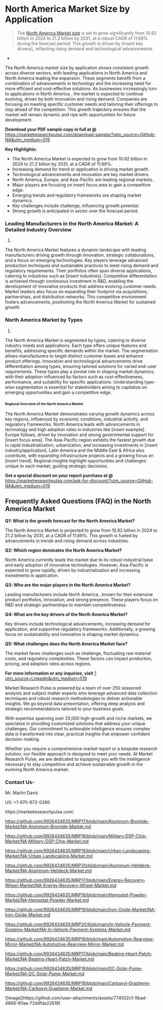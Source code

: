 <h1>North America  Market&nbsp;Size by Application</h1><blockquote><p>The <a href="https://marketresearchpulse.com/download-sample/?utm_source=GitHub-NA&amp;utm_medium=019">North America  Market size</a> is set to grow significantly from 10.92 billion in 2024 to 21.2 billion by 2031, at a robust CAGR of 11.69% during the forecast period. This growth is driven by [insert key drivers], reflecting rising demand and technological advancements.</p></blockquote><ul><li></li></ul><p>The North America  market size by application shows consistent growth across diverse sectors, with leading applications in North America  and North America  leading the expansion. These segments benefit from a combination of advancements in technology and the increasing need for more efficient and cost-effective solutions. As businesses increasingly turn to applications in North America , the market is expected to continue evolving, driven by both innovation and rising demand. Companies are focusing on meeting specific customer needs and tailoring their offerings to stay ahead of the competition. This growth trajectory ensures that the market will remain dynamic and ripe with opportunities for future development.</p><p><strong>Download your PDF sample copy in full at @ </strong><a href="https://marketresearchpulse.com/download-sample/?utm_source=GitHub-NA&amp;utm_medium=019">https://marketresearchpulse.com/download-sample/?utm_source=GitHub-NA&amp;utm_medium=019</a></p><p><strong>Key Highlights: </strong></p><ul><li>The North America  Market is expected to grow from 10.92 billion in 2024 to 21.2 billion by 2031, at a CAGR of 11.69%.</li><li>Increasing demand for trend or application is driving market growth.</li><li>Technological advancements and innovation are key market drivers.</li><li>North America, Europe, and Asia-Pacific are leading regional markets.</li><li>Major players are focusing on insert focus area to gain a competitive edge.</li><li>Emerging trends and regulatory frameworks are shaping market dynamics.</li><li>Key challenges include challenge, influencing growth potential.</li><li>Strong growth is anticipated in sector over the forecast period.</li></ul><h3>Leading Manufacturers in the North America  Market: A Detailed Industry Overview</h3><ol><li></li></ol><div class="flex max-w-full flex-col flex-grow"><div class="min-h-8 text-message flex w-full flex-col items-end gap-2 whitespace-normal break-words [.text-message+&amp;]:mt-5" dir="auto" data-message-author-role="assistant" data-message-id="fd8432e4-4910-450d-b182-61b7bfb0a01f" data-message-model-slug="gpt-4o"><div class="flex w-full flex-col gap-1 empty:hidden first:pt-[3px]"><div class="markdown prose w-full break-words dark:prose-invert light"><p>The North America  Market features a dynamic landscape with leading manufacturers driving growth through innovation, strategic collaborations, and a focus on emerging technologies. Key players leverage advanced production techniques and sustainable practices to meet rising demand and regulatory requirements. Their portfolios often span diverse applications, catering to industries such as [insert industries]. Competitive differentiation is achieved through continuous investment in R&amp;D, enabling the development of innovative products that address evolving customer needs. Market leaders also focus on expanding their footprint via acquisitions, partnerships, and distribution networks. This competitive environment fosters advancements, positioning the North America  Market for sustained growth.</p></div></div></div></div><h3>North America  Market by Types</h3><ol><li></li></ol><div class="flex max-w-full flex-col flex-grow"><div class="min-h-8 text-message flex w-full flex-col items-end gap-2 whitespace-normal break-words [.text-message+&amp;]:mt-5" dir="auto" data-message-author-role="assistant" data-message-id="084470be-0bb7-4664-bddf-5156b4f41249" data-message-model-slug="gpt-4o-mini"><div class="flex w-full flex-col gap-1 empty:hidden first:pt-[3px]"><div class="markdown prose w-full break-words dark:prose-invert light"><p>The North America  Market is segmented by types, catering to diverse industry needs and applications. Each type offers unique features and benefits, addressing specific demands within the market. The segmentation allows manufacturers to target distinct customer bases and enhance product offerings. Innovation and technological advancements drive differentiation among types, ensuring tailored solutions for varied end-user requirements. These types play a pivotal role in shaping market dynamics, with their adoption influenced by factors such as cost-effectiveness, performance, and suitability for specific applications. Understanding type-wise segmentation is essential for stakeholders aiming to capitalize on emerging opportunities and gain a competitive edge.</p></div></div></div></div><h3><span style="font-size: 11px;">Regional Overview of the North America  Market</span></h3><div class="flex max-w-full flex-col flex-grow"><div class="min-h-8 text-message flex w-full flex-col items-end gap-2 whitespace-normal break-words [.text-message+&amp;]:mt-5" dir="auto" data-message-author-role="assistant" data-message-id="e9038762-ce64-4e30-91c9-9bd413514231" data-message-model-slug="gpt-4o-mini"><div class="flex w-full flex-col gap-1 empty:hidden first:pt-[3px]"><div class="markdown prose w-full break-words dark:prose-invert light"><p>The North America  Market demonstrates varying growth dynamics across key regions, influenced by economic conditions, industrial activity, and regulatory frameworks. North America leads with advancements in technology and high adoption rates in industries like [insert example]. Europe follows, driven by innovation and strong governmental support for [insert focus area]. The Asia-Pacific region exhibits the fastest growth due to rapid industrialization, urbanization, and increasing investments in [insert industry/application]. Latin America and the Middle East &amp; Africa also contribute, with expanding infrastructure projects and a growing focus on [insert trend]. Regional insights highlight opportunities and challenges unique to each market, guiding strategic decisions.</p></div></div></div></div><p><strong>Get a special discount on your report purchase at @ </strong><a href="https://marketresearchpulse.com/ask-for-discount/?utm_source=GitHub-NA&amp;utm_medium=019">https://marketresearchpulse.com/ask-for-discount/?utm_source=GitHub-NA&amp;utm_medium=019</a></p><h2>Frequently Asked Questions (FAQ) in the North America  Market</h2><p><strong>Q1: What is the growth forecast for the North America  Market?</strong></p><p>The North America  Market is projected to grow from 10.92 billion in 2024 to 21.2 billion by 2031, at a CAGR of 11.69%. This growth is fueled by advancements in trends and rising demand across industries.</p><p><strong>Q2: Which region dominates the North America  Market?</strong></p><p>North America currently leads the market due to its robust industrial base and early adoption of innovative technologies. However, Asia-Pacific is expected to grow rapidly, driven by industrialization and increasing investments in application.</p><p><strong>Q3: Who are the major players in the North America  Market?</strong></p><p>Leading manufacturers include North America , known for their extensive product portfolios, innovation, and strong presence. These players focus on R&amp;D and strategic partnerships to maintain competitiveness.</p><p><strong>Q4: What are the key drivers of the North America  Market?</strong></p><p>Key drivers include technological advancements, increasing demand for application, and supportive regulatory frameworks. Additionally, a growing focus on sustainability and innovation is shaping market dynamics.</p><p><strong>Q5: What challenges does the North America  Market face?</strong></p><p>The market faces challenges such as challenge, fluctuating raw material costs, and regulatory complexities. These factors can impact production, pricing, and adoption rates across regions.</p><p><strong>For more information or any inquiries, visit&nbsp;</strong><a href="?utm_source=Linkedin&utm_medium=019">?utm_source=Linkedin&utm_medium=019</a></p><p>Market Research Pulse is powered by a team of over 250 seasoned analysts and subject matter experts who leverage advanced data collection techniques and robust research methodologies to deliver actionable insights. We go beyond data presentation, offering deep analysis and strategic recommendations tailored to your business goals.</p><p>With expertise spanning over 25,000 high-growth and niche markets, we specialize in providing customized solutions that address your unique challenges. Our commitment to actionable intelligence ensures complex data is transformed into clear, practical insights that empower confident decision-making.</p><p>Whether you require a comprehensive market report or a bespoke research solution, our flexible approach is designed to meet your needs. At Market Research Pulse, we are dedicated to equipping you with the intelligence necessary to stay competitive and achieve sustainable growth in the evolving North America  market.</p><h3><strong>Contact Us-</strong></h3><p>Mr. Martin Davis</p><p>US: +1-970-672-0390</p><p>https://marketresearchpulse.com/</p><p><a href="https://github.com/9926434635/MRP17/blob/main/Aluminum-Bromide-Market/NA-Aluminum-Bromide-Market.md">https://github.com/9926434635/MRP17/blob/main/Aluminum-Bromide-Market/NA-Aluminum-Bromide-Market.md</a></p><p><a href="https://github.com/9926434635/MRP18/blob/main/Military-DSP-Chip-Market/NA-Military-DSP-Chip-Market.md">https://github.com/9926434635/MRP18/blob/main/Military-DSP-Chip-Market/NA-Military-DSP-Chip-Market.md</a></p><p><a href="https://github.com/9926434635/MRP19/blob/main/Urban-Landscaping-Market/NA-Urban-Landscaping-Market.md">https://github.com/9926434635/MRP19/blob/main/Urban-Landscaping-Market/NA-Urban-Landscaping-Market.md</a></p><p><a href="https://github.com/9926434635/MRP20/blob/main/Aluminum-Helideck-Market/NA-Aluminum-Helideck-Market.md">https://github.com/9926434635/MRP20/blob/main/Aluminum-Helideck-Market/NA-Aluminum-Helideck-Market.md</a></p><p><a href="https://github.com/9926434635/MRP17/blob/main/Energy-Recovery-Wheel-Market/NA-Energy-Recovery-Wheel-Market.md">https://github.com/9926434635/MRP17/blob/main/Energy-Recovery-Wheel-Market/NA-Energy-Recovery-Wheel-Market.md</a></p><p><a href="https://github.com/9926434635/MRP18/blob/main/Hemostat-Powder-Market/NA-Hemostat-Powder-Market.md">https://github.com/9926434635/MRP18/blob/main/Hemostat-Powder-Market/NA-Hemostat-Powder-Market.md</a></p><p><a href="https://github.com/9926434635/MRP19/blob/main/Iron-Oxide-Market/NA-Iron-Oxide-Market.md">https://github.com/9926434635/MRP19/blob/main/Iron-Oxide-Market/NA-Iron-Oxide-Market.md</a></p><p><a href="https://github.com/9926434635/MRP20/blob/main/In-Vehicle-Payment-Systems-Market/NA-In-Vehicle-Payment-Systems-Market.md">https://github.com/9926434635/MRP20/blob/main/In-Vehicle-Payment-Systems-Market/NA-In-Vehicle-Payment-Systems-Market.md</a></p><p><a href="https://github.com/9926434635/MRP16/blob/main/Automotive-Rearview-Mirror-Market/NA-Automotive-Rearview-Mirror-Market.md">https://github.com/9926434635/MRP16/blob/main/Automotive-Rearview-Mirror-Market/NA-Automotive-Rearview-Mirror-Market.md</a></p><p><a href="https://github.com/9926434635/MRP17/blob/main/Beating-Heart-Patch-Market/NA-Beating-Heart-Patch-Market.md">https://github.com/9926434635/MRP17/blob/main/Beating-Heart-Patch-Market/NA-Beating-Heart-Patch-Market.md</a></p><p><a href="https://github.com/9926434635/MRP18/blob/main/DC-Solar-Pump-Market/NA-DC-Solar-Pump-Market.md">https://github.com/9926434635/MRP18/blob/main/DC-Solar-Pump-Market/NA-DC-Solar-Pump-Market.md</a></p><p><a href="https://github.com/9926434635/MRP19/blob/main/Carboxyl-Graphene-Market/NA-Carboxyl-Graphene-Market.md">https://github.com/9926434635/MRP19/blob/main/Carboxyl-Graphene-Market/NA-Carboxyl-Graphene-Market.md</a></p>
![image](https://github.com/user-attachments/assets/774502c1-9bad-4868-90aa-72ddfda22619)
